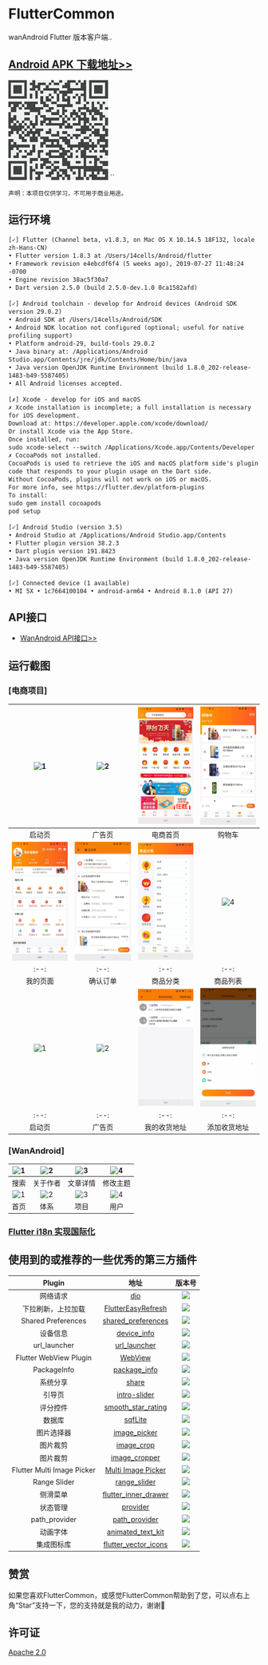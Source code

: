 
# FlutterCommon

wanAndroid Flutter 版本客户端..

## [Android APK 下载地址>>](http://d.7short.com/63rc)

![](https://github.com/androidlgf/FlutterCommon/blob/master/flutter_common/down.png)
``



`声明：本项目仅供学习，不可用于商业用途。`

## 运行环境

```
[✓] Flutter (Channel beta, v1.8.3, on Mac OS X 10.14.5 18F132, locale zh-Hans-CN)
• Flutter version 1.8.3 at /Users/14cells/Android/flutter
• Framework revision e4ebcdf6f4 (5 weeks ago), 2019-07-27 11:48:24 -0700
• Engine revision 38ac5f30a7
• Dart version 2.5.0 (build 2.5.0-dev.1.0 0ca1582afd)

[✓] Android toolchain - develop for Android devices (Android SDK version 29.0.2)
• Android SDK at /Users/14cells/Android/SDK
• Android NDK location not configured (optional; useful for native profiling support)
• Platform android-29, build-tools 29.0.2
• Java binary at: /Applications/Android Studio.app/Contents/jre/jdk/Contents/Home/bin/java
• Java version OpenJDK Runtime Environment (build 1.8.0_202-release-1483-b49-5587405)
• All Android licenses accepted.

[✗] Xcode - develop for iOS and macOS
✗ Xcode installation is incomplete; a full installation is necessary for iOS development.
Download at: https://developer.apple.com/xcode/download/
Or install Xcode via the App Store.
Once installed, run:
sudo xcode-select --switch /Applications/Xcode.app/Contents/Developer
✗ CocoaPods not installed.
CocoaPods is used to retrieve the iOS and macOS platform side's plugin code that responds to your plugin usage on the Dart side.
Without CocoaPods, plugins will not work on iOS or macOS.
For more info, see https://flutter.dev/platform-plugins
To install:
sudo gem install cocoapods
pod setup

[✓] Android Studio (version 3.5)
• Android Studio at /Applications/Android Studio.app/Contents
• Flutter plugin version 38.2.3
• Dart plugin version 191.8423
• Java version OpenJDK Runtime Environment (build 1.8.0_202-release-1483-b49-5587405)

[✓] Connected device (1 available)
• MI 5X • 1c7664100104 • android-arm64 • Android 8.1.0 (API 27)
```

## API接口

- [WanAndroid API接口>>](https://wanandroid.com/index)

## 运行截图

### [电商项目]
|![1](https://github.com/androidlgf/FlutterCommon/blob/master/flutter_common/screenshots/6111575015568_.pic.jpg)|![2](https://github.com/androidlgf/FlutterCommon/blob/master/flutter_common/screenshots/6091575015565_.pic.jpg)|![3](https://github.com/androidlgf/FlutterCommon/blob/master/flutter_common/screenshots/6101575015567_.pic.jpg)|![4](https://github.com/androidlgf/FlutterCommon/blob/master/flutter_common/screenshots/6121575015570_.pic.jpg)|
| :--: | :--: | :--: | :--: |
| 启动页 | 广告页 | 电商首页 | 购物车 |
|![1](https://github.com/androidlgf/FlutterCommon/blob/master/flutter_common/screenshots/6331576467019_.pic.jpg)|![2](https://github.com/androidlgf/FlutterCommon/blob/master/flutter_common/screenshots/6321576466684_.pic.jpg)|![3](https://github.com/androidlgf/FlutterCommon/blob/master/flutter_common/screenshots/6131575015571_.pic.jpg)|![4](https://github.com/androidlgf/FlutterCommon/blob/master/flutter_common/screenshots/6081575015564_.pic.jpg)|
| :--: | :--: | :--: | :--: |
| 我的页面 | 确认订单 | 商品分类 | 商品列表 |
|![1](https://github.com/androidlgf/FlutterCommon/blob/master/flutter_common/screenshots/6111575015568_.pic.jpg)|![2](https://github.com/androidlgf/FlutterCommon/blob/master/flutter_common/screenshots/6091575015565_.pic.jpg)|![3](https://github.com/androidlgf/FlutterCommon/blob/master/flutter_common/screenshots/6311576466683_.pic.jpg)|![4](https://github.com/androidlgf/FlutterCommon/blob/master/flutter_common/screenshots/6291576466680_.pic.jpg)|
| :--: | :--: | :--: | :--: |
| 启动页 | 广告页 | 我的收货地址 | 添加收货地址 |

### [WanAndroid]


|![1](https://github.com/androidlgf/FlutterCommon/blob/master/flutter_common/screenshots/WechatIMG510.png)|![2](https://github.com/androidlgf/FlutterCommon/blob/master/flutter_common/screenshots/WechatIMG513.jpeg)|![3](https://github.com/androidlgf/FlutterCommon/blob/master/flutter_common/screenshots/WechatIMG515.jpeg)|![4](https://github.com/androidlgf/FlutterCommon/blob/master/flutter_common/screenshots/WechatIMG516.png)|
| :--: | :--: | :--: | :--: |
| 搜索 | 关于作者 | 文章详情 | 修改主题 |
|![1](https://github.com/androidlgf/FlutterCommon/blob/master/flutter_common/screenshots/WechatIMG512.jpeg)|![2](https://github.com/androidlgf/FlutterCommon/blob/master/flutter_common/screenshots/WechatIMG517.jpeg)|![3](https://github.com/androidlgf/FlutterCommon/blob/master/flutter_common/screenshots/WechatIMG514.jpeg)|![4](https://github.com/androidlgf/FlutterCommon/blob/master/flutter_common/screenshots/WechatIMG511.png)|
| 首页  | 体系 | 项目 | 用户 |


### [Flutter i18n 实现国际化](https://github.com/shichunlei/flutter_app/wiki/Flutter-i18n-%E5%AE%9E%E7%8E%B0%E5%9B%BD%E9%99%85%E5%8C%96)


## 使用到的或推荐的一些优秀的第三方插件

| Plugin | 地址 | 版本号 |
| :--: | :--: | :--: |
| 网络请求 | [dio](https://pub.dartlang.org/packages/dio) | ![](https://img.shields.io/pub/v/dio.svg) |
| 下拉刷新，上拉加载 |[FlutterEasyRefresh](https://github.com/xuelongqy/flutter_easyrefresh)|![](https://img.shields.io/pub/v/flutter_easyrefresh.svg)|
| Shared Preferences |[shared_preferences](https://github.com/flutter/plugins/tree/master/packages/shared_preferences)|![](https://img.shields.io/pub/v/shared_preferences.svg)|
| 设备信息 |[device_info](https://github.com/flutter/plugins/tree/master/packages/device_info)|![](https://img.shields.io/pub/v/device_info.svg)|
| url_launcher | [url_launcher](https://github.com/flutter/plugins/tree/master/packages/url_launcher) | ![](https://img.shields.io/pub/v/url_launcher.svg) | 
| Flutter WebView Plugin | [WebView](https://github.com/fluttercommunity/flutter_webview_plugin) | ![](https://img.shields.io/pub/v/flutter_webview_plugin.svg) | 
| PackageInfo | [package_info](https://github.com/flutter/plugins/tree/master/packages/package_info) | ![](https://img.shields.io/pub/v/package_info.svg) | 
| 系统分享 | [share](https://github.com/flutter/plugins/tree/master/packages/share) | ![](https://img.shields.io/pub/v/share.svg) |
| 引导页 | [intro-slider](https://github.com/duytq94/flutter-intro-slider) | ![](https://img.shields.io/pub/v/intro_slider.svg) |
| 评分控件 | [smooth_star_rating](https://github.com/thangmam/smoothratingbar) | ![](https://img.shields.io/pub/v/smooth_star_rating.svg) |
| 数据库 | [sqfLite](https://github.com/tekartik/sqflite) | ![](https://img.shields.io/pub/v/sqflite.svg) | 
| 图片选择器 | [image_picker](https://github.com/flutter/plugins/tree/master/packages/image_picker) | ![](https://img.shields.io/pub/v/image_picker.svg) | 
| 图片裁剪 | [image_crop](https://github.com/VolodymyrLykhonis/image_crop) |![](https://img.shields.io/pub/v/image_crop.svg)|
| 图片裁剪 | [image_cropper](https://github.com/hnvn/flutter_image_cropper) |![](https://img.shields.io/pub/v/image_cropper.svg)|
| Flutter Multi Image Picker | [Multi Image Picker](https://github.com/Sh1d0w/multi_image_picker) | ![](https://img.shields.io/pub/v/multi_image_picker.svg) | 
| Range Slider | [range_slider](https://github.com/boeledi/RangeSlider) | ![](https://img.shields.io/pub/v/flutter_range_slider.svg) | 
| 侧滑菜单 | [flutter_inner_drawer](https://github.com/Dn-a/flutter_inner_drawer) | ![](https://img.shields.io/pub/v/flutter_inner_drawer.svg) |
| 状态管理 | [provider](https://github.com/rrousselGit/provider) | ![](https://img.shields.io/pub/v/provider.svg) |
| path_provider | [path_provider](https://github.com/flutter/plugins/tree/master/packages/path_provider) | ![](https://img.shields.io/pub/v/path_provider.svg) |
| 动画字体 | [animated_text_kit](https://github.com/aagarwal1012/Animated-Text-Kit) | ![](https://img.shields.io/pub/v/animated_text_kit.svg) |
| 集成图标库 |[flutter_vector_icons](https://github.com/pd4d10/flutter-vector-icons)| ![](https://img.shields.io/pub/v/flutter_vector_icons.svg) |


## 赞赏

如果您喜欢FlutterCommon，或感觉FlutterCommon帮助到了您，可以点右上角“Star”支持一下，您的支持就是我的动力，谢谢🙂

## 许可证

[Apache 2.0](https://github.com/androidlgf/FlutterCommon/blob/master/LICENSE)
